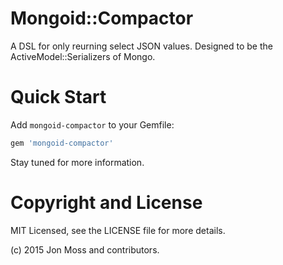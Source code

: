 # Mongoid::Compactor

A DSL for only reurning select JSON values. Designed to be the
ActiveModel::Serializers of Mongo.

# Quick Start

Add `mongoid-compactor` to your Gemfile:

```ruby
gem 'mongoid-compactor'
```

Stay tuned for more information.

# Copyright and License

MIT Licensed, see the LICENSE file for more details.

(c) 2015 Jon Moss and contributors.
